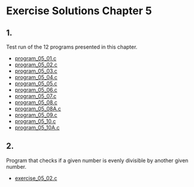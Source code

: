 # Exercise Solutions Chapter 5 #
## 1. ##
Test run of the 12 programs presented in this chapter.  
 - [program_05_01.c](Exercise_01/Program_05_01/program_05_01.c)  
 - [program_05_02.c](Exercise_01/Program_05_02/program_05_02.c)  
 - [program_05_03.c](Exercise_01/Program_05_03/program_05_03.c)  
 - [program_05_04.c](Exercise_01/Program_05_04/program_05_04.c)  
 - [program_05_05.c](Exercise_01/Program_05_05/program_05_05.c)  
 - [program_05_06.c](Exercise_01/Program_05_06/program_05_06.c)  
 - [program_05_07.c](Exercise_01/Program_05_07/program_05_07.c)  
 - [program_05_08.c](Exercise_01/Program_05_08/program_05_08.c)  
 - [program_05_08A.c](Exercise_01/Program_05_08A/program_05_08A.c)  
 - [program_05_09.c](Exercise_01/Program_05_09/program_05_09.c)  
 - [program_05_10.c](Exercise_01/Program_05_10/program_05_10.c)  
 - [program_05_10A.c](Exercise_01/Program_05_10A/program_05_10A.c)  

## 2. ##
Program that checks if a given number is evenly divisible by another given number.  
 - [exercise_05_02.c](Exercise_02/exercise_05_02.c)  

